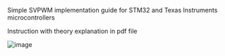 Simple SVPWM implementation guide for STM32 and Texas Instruments microcontrollers

Instruction with theory explanation in pdf file

![image]([https://github.com/user-attachments/assets/9b34166b-8a88-4c21-87ac-950f8856e019](https://github.com/MRadekTCZ/SVPWM-simple/blob/main/StyledSVPWM_Highlighted.gif))
